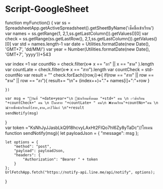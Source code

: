 # Script-GoogleSheet

function myFunction() {
  var ss = SpreadsheetApp.getActiveSpreadsheet().getSheetByName('เช็คชื่อเข้าเรียน')
  var names = ss.getRange(1, 2,1,ss.getLastColumn()).getValues()[0]
  var check = ss.getRange(ss.getLastRow(), 2,1,ss.getLastColumn()).getValues()[0]
  var std = names.length-1
  var date = Utilities.formatDate(new Date(), 'GMT+7', 'dd/MM/')
  var year = Number(Utilities.formatDate(new Date(), 'GMT+7', 'yyyy'))+543
  
  var index =1
  var countNo = check.filter(x=> x == "ลา" || x == "ขาด" ).length
  var countLate = check.filter(x=> x == "สาย").length
  var countCheck = std-countNo
  var result = ""
  check.forEach((row,i)=>{
                if(row == "สาย" || row == "ขาด" || row == "ลา"){
    result+= "\n"+ (index++)+"."+ names[i]+":"+row
  }


    })

    var msg = "📌วันที่ "+date+year+"\n 📢นักเรียนทั้งหมด "+std+" คน \n ✅เข้าเรียน "+countCheck+" คน \n ⏰มาสาย "+countLate+ " คน\n ❌ขาดเรียน"+countNo+"คน \n 📊รายชื่อนักเรียนที่(สาย,ขาด,ลา)ได้แก่ \n"+result
    sendNotify(msg)
}  
var token ="KsNhJyJJasbLkQ918hcvyLAxHt2FIQo7hI6Zy8yTaDc"//โทเคน
function sendNotify(msg){
let payloadJson = {
       "message": msg
    };

    let options = {
        "method": "post",
        "payload": payloadJson,
        "headers": {
            "Authorization": "Bearer " + token
        }
    };
    UrlFetchApp.fetch("https://notify-api.line.me/api/notify", options);
}
